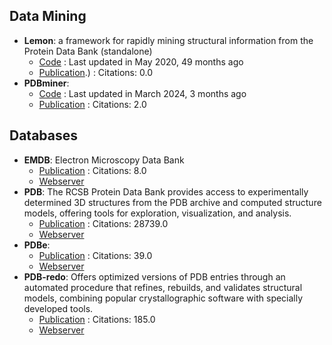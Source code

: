 
## **Data Mining**
- **Lemon**: a framework for rapidly mining structural information from the Protein Data Bank (standalone)
	- [Code](https://github.com/chopralab/lemon) : Last updated in May 2020, 49 months ago
	- [Publication](https://doi.org/10.1093/bioinformatics/btz178).) : Citations: 0.0
- **PDBminer**: 
	- [Code](https://github.com/ELELAB/PDBminer) : Last updated in March 2024, 3 months ago
	- [Publication](https://doi.org/10.1101/2023.05.06.539447) : Citations: 2.0

## **Databases**
- **EMDB**: Electron Microscopy Data Bank
	- [Publication](https://doi.org/10.1093/nar/gkad1019) : Citations: 8.0
	- [Webserver](https://www.ebi.ac.uk/emdb/)
- **PDB**: The RCSB Protein Data Bank provides access to experimentally determined 3D structures from the PDB archive and computed structure models, offering tools for exploration, visualization, and analysis.
	- [Publication](https://doi.org/10.1093/nar/28.1.235) : Citations: 28739.0
	- [Webserver](https://www.rcsb.org/)
- **PDBe**: 
	- [Publication](http://dx.doi.org/10.1093/nar/gkz990) : Citations: 39.0
	- [Webserver](https://www.ebi.ac.uk/pdbe)
- **PDB-redo**: Offers optimized versions of PDB entries through an automated procedure that refines, rebuilds, and validates structural models, combining popular crystallographic software with specially developed tools.
	- [Publication](https://doi.org/10.1107/s0907444911054515) : Citations: 185.0
	- [Webserver](https://pdb-redo.eu/)
